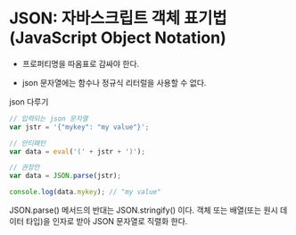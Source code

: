 # JSON: 자바스크립트 객체 표기법(JavaScript Object Notation)

- 프로퍼티명을 따옴표로 감싸야 한다.

- json 문자열에는 함수나 정규식 리터럴을 사용할 수 없다.



json 다루기
```js
// 입력되는 json 문자열
var jstr = '{"mykey": "my value"}';

// 안티패턴
var data = eval('(' + jstr + ')');

// 권장안
var data = JSON.parse(jstr);

console.log(data.mykey); // "my value"
```
JSON.parse() 메서드의 반대는 JSON.stringify() 이다. 객체 또는 배열(또는 원시 데이터 타입)을 인자로 받아 JSON 문자열로 직렬화 한다.




